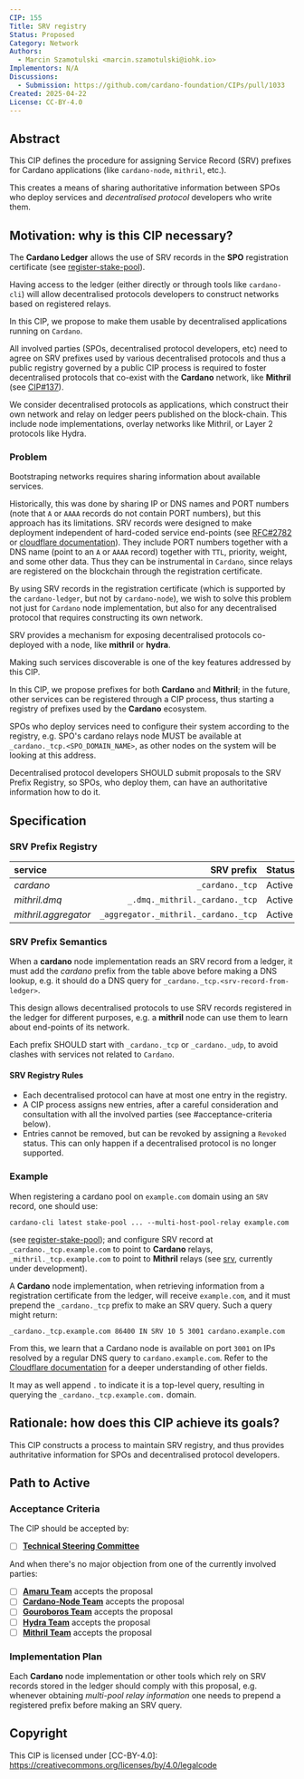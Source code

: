 ```yaml
---
CIP: 155
Title: SRV registry
Status: Proposed
Category: Network
Authors:
  - Marcin Szamotulski <marcin.szamotulski@iohk.io>
Implementors: N/A
Discussions: 
  - Submission: https://github.com/cardano-foundation/CIPs/pull/1033
Created: 2025-04-22
License: CC-BY-4.0
---
```


## Abstract

This CIP defines the procedure for assigning Service Record (SRV) prefixes for Cardano applications (like `cardano-node`, `mithril`, etc.).

This creates a means of sharing authoritative information between SPOs who deploy services and _decentralised protocol_ developers who write them.

## Motivation: why is this CIP necessary?

The **Cardano Ledger** allows the use of SRV records in the **SPO** registration certificate (see [register-stake-pool]).

Having access to the ledger (either directly or through tools like `cardano-cli`) will allow decentralised protocols developers to construct networks based on registered relays. 

In this CIP, we propose to make them usable by decentralised applications running on `Cardano`.


All involved parties (SPOs, decentralised protocol developers, etc) need to agree on SRV prefixes used by various decentralised protocols and thus a public registry governed by a public CIP process is required to foster decentralised protocols that co-exist with the **Cardano** network, like **Mithril** (see [CIP#137]).

We consider decentralised protocols as applications, which construct their own network and relay on ledger peers published on the block-chain. This include node implementations, overlay networks like Mithril, or Layer 2 protocols like Hydra.

### Problem

Bootstraping networks requires sharing information about available services.

Historically, this was done by sharing IP or DNS names and PORT numbers (note that `A` or `AAAA` records do not contain PORT numbers), but this approach has its limitations.
SRV records were designed to make deployment independent of hard-coded service end-points (see [RFC#2782] or [cloudflare documentation][srv]).  They include PORT numbers together with a DNS name (point to an `A` or `AAAA` record) together with `TTL`, priority, weight, and some other data.
Thus they can be instrumental in `Cardano`, since relays are registered on the blockchain through the registration certificate.

By using SRV records in the registration certificate (which is supported by the `cardano-ledger`, but not by `cardano-node`), we wish to solve this problem not just for `Cardano` node implementation, but also for any decentralised protocol that requires constructing its own network.

SRV provides a mechanism for exposing decentralised protocols co-deployed with a node, like **mithril** or **hydra**.

Making such services discoverable is one of the key features addressed by this CIP.

In this CIP, we propose prefixes for both **Cardano** and **Mithril**; in the future, other services can be registered through a CIP process, thus starting a registry of prefixes used by the **Cardano** ecosystem.

SPOs who deploy services need to configure their system according to the registry, e.g. SPO's cardano relays node MUST be available at `_cardano._tcp.<SPO_DOMAIN_NAME>`, as other nodes on the system will be looking at this address.

Decentralised protocol developers SHOULD submit proposals to the SRV Prefix Registry, so SPOs, who deploy them, can have an authoritative information how to do it.

## Specification

### SRV Prefix Registry

| **service**          | **SRV prefix**                       | **Status** |
|:---------------------| ------------------------------------:|:-----------|
| _cardano_            |                      `_cardano._tcp` | Active     |
| _mithril.dmq_        |       `_.dmq._mithril._cardano._tcp` | Active     |
| _mithril.aggregator_ | `_aggregator._mithril._cardano._tcp` | Active     |

### SRV Prefix Semantics

When a **cardano** node implementation reads an SRV record from a ledger, it must add the _cardano_ prefix from the table above before making a DNS lookup, e.g. it should do a DNS query for `_cardano._tcp.<srv-record-from-ledger>`.

This design allows decentralised protocols to use SRV records registered in the ledger for different purposes, e.g. a **mithril** node can use them to learn about end-points of its network.

Each prefix SHOULD start with `_cardano._tcp` or `_cardano._udp`, to avoid clashes with services not related to `Cardano`.

#### SRV Registry Rules

* Each decentralised protocol can have at most one entry in the registry.
* A CIP process assigns new entries, after a careful consideration and consultation with all the involved parties (see #acceptance-criteria below).
* Entries cannot be removed, but can be revoked by assigning a `Revoked` status.
  This can only happen if a decentralised protocol is no longer supported.

### Example

When registering a cardano pool on `example.com` domain using an `SRV` record, one should use:
```shell
cardano-cli latest stake-pool ... --multi-host-pool-relay example.com
```
(see [register-stake-pool]); and configure SRV record at `_cardano._tcp.example.com` to point to **Cardano** relays, `_mithril._tcp.example.com` to point to **Mithril** relays (see [srv], currently under development).

A **Cardano** node implementation, when retrieving information from a registration certificate from the ledger, will receive `example.com`, and it must prepend the `_cardano._tcp` prefix to make an SRV query.  Such a query might return:

```
_cardano._tcp.example.com 86400 IN SRV 10 5 3001 cardano.example.com
```
From this, we learn that a Cardano node is available on port `3001` on IPs resolved by a regular DNS query to `cardano.example.com`.
Refer to the [Cloudflare documentation][srv] for a deeper understanding of other fields.

It may as well append `.` to indicate it is a top-level query, resulting in querying the `_cardano._tcp.example.com.` domain.


## Rationale: how does this CIP achieve its goals?

This CIP constructs a process to maintain SRV registry, and thus provides authritative information for SPOs and decentralised protocol developers.


## Path to Active

### Acceptance Criteria

The CIP should be accepted by:

* [ ] [**Technical Steering Committee**][tsc]

And when there's no major objection from one of the currently involved parties:

* [ ] [**Amaru Team**][amaru] accepts the proposal
* [ ] [**Cardano-Node Team**][cardano-node] accepts the proposal
* [ ] [**Gouroboros Team**][gouroboros] accepts the proposal
* [ ] [**Hydra Team**][hydra] accepts the proposal
* [ ] [**Mithril Team**][mithril] accepts the proposal

### Implementation Plan

Each **Cardano** node implementation or other tools which rely on SRV records stored in the ledger should comply with this proposal,
e.g. whenever obtaining _multi-pool relay information_ one needs to prepend a registered prefix before making an SRV query.


## Copyright

This CIP is licensed under [CC-BY-4.0]: https://creativecommons.org/licenses/by/4.0/legalcode

[CIP#137]: ../CIP-0137
[register-stake-pool]: https://developers.cardano.org/docs/operate-a-stake-pool/register-stake-pool
[RFC#2782]: https://datatracker.ietf.org/doc/html/rfc2782 
[srv]: https://www.cloudflare.com/en-gb/learning/dns/dns-records/dns-srv-record/

[amaru]: https://github.com/pragma-org/amaru
[cardano-node]: https://github.com/IntersectMBO/cardano-node
[mithril]: https://github.com/input-output-hk/mithril
[gouroboros]: https://github.com/blinklabs-io/gouroboros
[tsc]: https://docs.intersectmbo.org/intersect-overview/intersect-committees/technical-steering-committee-tsc
[hydra]: https://github.com/cardano-scaling/hydra
[register-stake-pool]: https://developers.cardano.org/docs/operate-a-stake-pool/register-stake-pool/#generate-the-stake-pool-registration-certificate

